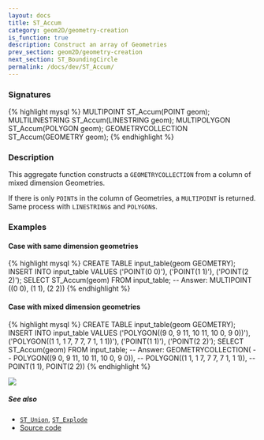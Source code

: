 ```yaml
---
layout: docs
title: ST_Accum
category: geom2D/geometry-creation
is_function: true
description: Construct an array of Geometries
prev_section: geom2D/geometry-creation
next_section: ST_BoundingCircle
permalink: /docs/dev/ST_Accum/
---
```


### Signatures

{% highlight mysql %}
MULTIPOINT         ST_Accum(POINT geom);
MULTILINESTRING    ST_Accum(LINESTRING geom);
MULTIPOLYGON       ST_Accum(POLYGON geom);
GEOMETRYCOLLECTION ST_Accum(GEOMETRY geom);
{% endhighlight %}

### Description

This aggregate function constructs a `GEOMETRYCOLLECTION` from a column of mixed dimension Geometries.

If there is only `POINT`s in the column of Geometries, a `MULTIPOINT` is returned. Same process with `LINESTRING`s and `POLYGON`s.

### Examples

#### Case with same dimension geometries
{% highlight mysql %}
CREATE TABLE input_table(geom GEOMETRY);
INSERT INTO input_table VALUES
    ('POINT(0 0)'),
    ('POINT(1 1)'),
    ('POINT(2 2)');
SELECT ST_Accum(geom) FROM input_table;
-- Answer: MULTIPOINT ((0 0), (1 1), (2 2))
{% endhighlight %}

#### Case with mixed dimension geometries
{% highlight mysql %}
CREATE TABLE input_table(geom GEOMETRY);
INSERT INTO input_table VALUES
    ('POLYGON((9 0, 9 11, 10 11, 10 0, 9 0))'),
    ('POLYGON((1 1, 1 7, 7 7, 7 1, 1 1))'),
    ('POINT(1 1)'),
    ('POINT(2 2)');
SELECT ST_Accum(geom) FROM input_table;
-- Answer: GEOMETRYCOLLECTION(
--    POLYGON((9 0, 9 11, 10 11, 10 0, 9 0)),
--    POLYGON((1 1, 1 7, 7 7, 7 1, 1 1)),
--    POINT(1 1), POINT(2 2))
{% endhighlight %}

<img class="displayed" src="../ST_Accum.png"/>

##### See also

* [`ST_Union`](../ST_Union), [`ST_Explode`](../ST_Explode)
* <a href="https://github.com/irstv/H2GIS/blob/master/h2spatial/src/main/java/org/h2gis/h2spatial/internal/function/spatial/aggregate/ST_Accum.java" target="_blank">Source code</a>
